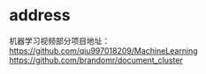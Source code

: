 # address

机器学习视频部分项目地址：
https://github.com/qiu997018209/MachineLearning
https://github.com/brandomr/document_cluster

